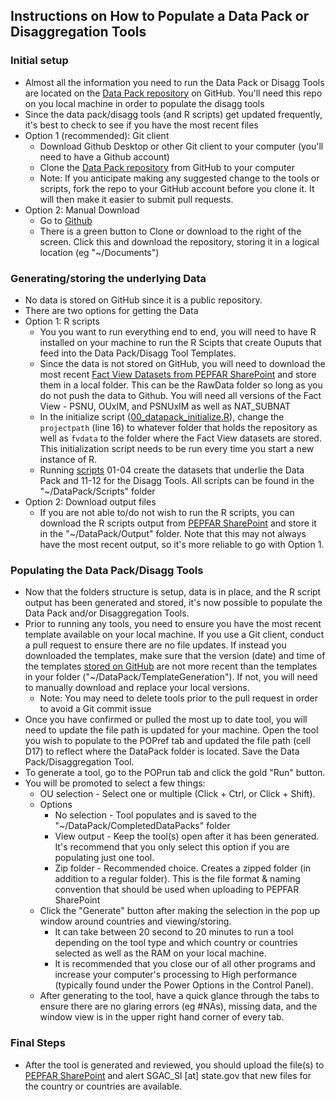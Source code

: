 ## Instructions on How to Populate a Data Pack or Disaggregation Tools

### Initial setup
* Almost all the information you need to run the Data Pack or Disagg Tools are located on the [Data Pack repository](https://github.com/achafetz/DataPack) on GitHub. You'll need this repo on you local machine in order to populate the disagg tools
* Since the data pack/disagg tools (and R scripts) get updated frequently, it's best to check to see if you have the most recent files
* Option 1 (recommended): Git client
   * Download Github Desktop or other Git client to your computer (you'll need to have a Github account)
   * Clone the [Data Pack repository](https://github.com/achafetz/DataPack) from GitHub to your computer
   * Note: If you anticipate making any suggested change to the tools or scripts, fork the repo to your GitHub account before you clone it. It will then make it easier to submit pull requests.
* Option 2: Manual Download
   * Go to [Github](https://github.com/achafetz/DataPack)  
   * There is a green button to Clone or download to the right of the screen. Click this and download the repository, storing it in a logical location (eg "~/Documents")

### Generating/storing the underlying Data
* No data is stored on GitHub since it is a public repository.
* There are two options for getting the Data
* Option 1: R scripts
   * You you want to run everything end to end, you will need to have R installed on your machine to run the R Scipts that create Ouputs that feed into the Data Pack/Disagg Tool Templates.
   * Since the data is not stored on GitHub, you will need to download the most recent [Fact View Datasets from PEPFAR SharePoint](https://www.pepfar.net/OGAC-HQ/icpi/Shared%20Documents/Forms/AllItems.aspx?RootFolder=%2FOGAC-HQ%2Ficpi%2FShared%20Documents%2FICPI%20Data%20Store%2FMER&View=%7B94C838B2-E166-4122-B8B4-7BEB9E1BC12B%7D) and store them in a local folder. This can be the RawData folder so long as you do not push the data to Github. You will need all versions of the Fact View - PSNU, OUxIM, and PSNUxIM as well as NAT_SUBNAT
   * In the initialize script ([00_datapack_initialize.R](https://github.com/achafetz/DataPack/blob/master/Scripts/00_datapack_initialize.R)), change the `projectpath` (line 16) to whatever folder that holds the repository as well as `fvdata` to the folder where the Fact View datasets are stored. This initialization script needs to be run every time you start a new instance of R.
   * Running [scripts](https://github.com/achafetz/DataPack/tree/master/Scripts) 01-04 create the datasets that underlie the Data Pack and 11-12 for the Disagg Tools. All scripts can be found in the "~/DataPack/Scripts" folder
* Option 2: Download output files
   * If you are not able to/do not wish to run the R scripts, you can download the R scripts output from [PEPFAR SharePoint](https://www.pepfar.net/OGAC-HQ/icpi/Shared%20Documents/Forms/AllItems.aspx?RootFolder=%2FOGAC-HQ%2Ficpi%2FShared%20Documents%2FWORKSTREAMS%2FData%20Pack%2FDevelopment%2FOutput&FolderCTID=0x012000C815322C717A7E4B8164EA374FA254EC002682B939F9BED347BD49E43D77D3C691&View=%7B94C838B2-E166-4122-B8B4-7BEB9E1BC12B%7D) and store it in the "~/DataPack/Output" folder. Note that this may not always have the most recent output, so it's more reliable to go with Option 1.

### Populating the Data Pack/Disagg Tools
* Now that the folders structure is setup, data is in place, and the R script output has been generated and stored, it's now possible to populate the Data Pack and/or Disaggregation Tools.
* Prior to running any tools, you need to ensure you have the most recent template available on your local machine. If you use a Git client, conduct a pull request to ensure there are no file updates. If instead you downloaded the templates, make sure that the version (date) and time of the templates [stored on GitHub](https://github.com/achafetz/DataPack/tree/master/TemplateGeneration) are not more recent than the templates in your folder ("~/DataPack/TemplateGeneration"). If not, you will need to manually download and replace your local versions.
   * Note: You may need to delete tools prior to the pull request in order to avoid a Git commit issue
* Once you have confirmed or pulled the most up to date tool, you will need to update the file path is updated for your machine. Open the tool you wish to populate to the POPref tab and updated the file path (cell D17) to reflect where the DataPack folder is located. Save the Data Pack/Disaggregation Tool.
* To generate a tool, go to the POPrun tab and click the gold "Run" button.
* You will be promoted to select a few things:
   * OU selection - Select one or multiple (Click + Ctrl, or Click + Shift).
   * Options
      * No selection - Tool populates and is saved to the "~/DataPack/CompletedDataPacks" folder
      * View output - Keep the tool(s) open after it has been generated. It's recommend that you only select this option if you are populating just one tool.
      * Zip folder - Recommended choice. Creates a zipped folder (in addition to a regular folder). This is the file format & naming convention that should be used when uploading to PEPFAR SharePoint
   * Click the "Generate" button after making the selection in the pop up window around countries and viewing/storing.
      * It can take between 20 second to 20 minutes to run a tool depending on the tool type and which country or countries selected as well as the RAM on your local machine.
      * It is recommended that you close our of all other programs and increase your computer's processing to High performance (typically found under the Power Options in the Control Panel).
  * After generating to the tool, have a quick glance through the tabs to ensure there are no glaring errors (eg #NAs), missing data, and the window view is in the upper right hand corner of every tab.

### Final Steps
* After the tool is generated and reviewed, you should upload the file(s) to [PEPFAR SharePoint](https://www.pepfar.net/OGAC-HQ/icpi/Shared%20Documents/Forms/AllItems.aspx?RootFolder=%2FOGAC-HQ%2Ficpi%2FShared%20Documents%2FWORKSTREAMS%2FData%20Pack&View=%7B94C838B2-E166-4122-B8B4-7BEB9E1BC12B%7D) and alert SGAC_SI [at] state.gov that new files for the country or countries are available.
